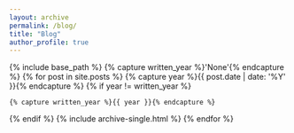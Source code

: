 ```yaml
---
layout: archive
permalink: /blog/
title: "Blog"
author_profile: true
---
```


{% include base_path %}
{% capture written_year %}'None'{% endcapture %}
{% for post in site.posts %}
  {% capture year %}{{ post.date | date: '%Y' }}{% endcapture %}
  {% if year != written_year %}
    
    {% capture written_year %}{{ year }}{% endcapture %}
  {% endif %}
  {% include archive-single.html %}
{% endfor %}
